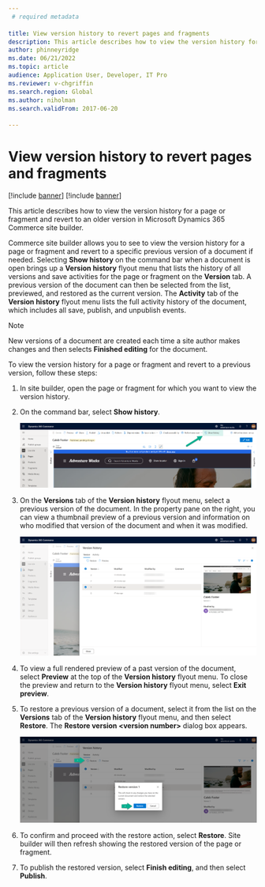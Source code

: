 ```yaml
---
 # required metadata

title: View version history to revert pages and fragments
description: This article describes how to view the version history for a page or fragment and revert to an older version in Microsoft Dynamics 365 Commerce site builder.
author: phinneyridge
ms.date: 06/21/2022
ms.topic: article
audience: Application User, Developer, IT Pro
ms.reviewer: v-chgriffin
ms.search.region: Global
ms.author: niholman
ms.search.validFrom: 2017-06-20

---
```


# View version history to revert pages and fragments

[!include [banner](includes/banner.md)]
[!include [banner](includes/preview-banner.md)]

This article describes how to view the version history for a page or fragment and revert to an older version in Microsoft Dynamics 365 Commerce site builder.

Commerce site builder allows you to see to view the version history for a page or fragment and revert to a specific previous version of a document if needed. Selecting **Show history** on the command bar when a document is open brings up a **Version history** flyout menu that lists the history of all versions and save activities for the page or fragment on the **Version** tab. A previous version of the document can then be selected from the list, previewed, and restored as the current version. The **Activity** tab of the **Version history** flyout menu lists the full activity history of the document, which includes all save, publish, and unpublish events.

> [!NOTE]
> New versions of a document are created each time a site author makes changes and then selects **Finished editing** for the document. 

To view the version history for a page or fragment and revert to a previous version, follow these steps:

1. In site builder, open the page or fragment for which you want to view the version history.
1. On the command bar, select **Show history**.   

    ![Show history button.](./media/version-history-1.png)

1. On the **Versions** tab of the **Version history** flyout menu, select a previous version of the document. In the property pane on the right, you can view a thumbnail preview of a previous version and information on who modified that version of the document and when it was modified.

    ![Version history list view.](./media/version-history-2.png)

1. To view a full rendered preview of a past version of the document, select **Preview** at the top of the **Version history** flyout menu. To close the preview and return to the **Version history** flyout menu, select **Exit preview**.
1. To restore a previous version of a document, select it from the list on the **Versions** tab of the **Version history** flyout menu, and then select **Restore**. The **Restore version \<version number\>** dialog box appears. 

    ![Restore version action.](./media/version-history-3.png)

1. To confirm and proceed with the restore action, select **Restore**. Site builder will then refresh showing the restored version of the page or fragment.
1. To publish the restored version, select **Finish editing**, and then select **Publish**.
